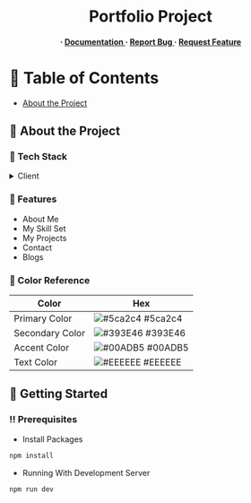 <div align='center'>

<h1>Portfolio Project</h1>
<h4> <span> · </span> <a href="https://github.com/Aung Paing Soe/portfolio-blog/blob/master/README.md"> Documentation </a> <span> · </span> <a href="https://github.com/Aung Paing Soe/portfolio-blog/issues"> Report Bug </a> <span> · </span> <a href="https://github.com/Aung Paing Soe/portfolio-blog/issues"> Request Feature </a> </h4>


</div>

# :notebook_with_decorative_cover: Table of Contents

- [About the Project](#star2-about-the-project)


## :star2: About the Project
### :space_invader: Tech Stack
<details> <summary>Client</summary> <ul>
<li><a href="https://react.dev/">React</a></li>
<li><a href="https://redux-toolkit.js.org/">Redux</a></li>
<li><a href="https://tailwindcss.com/">TailwindCss</a></li>
<li><a href="https://www.framer.com/motion/">Framer Motion</a></li>
</ul> </details>

### :dart: Features
- About Me
- My Skill Set
- My Projects
- Contact
- Blogs


### :art: Color Reference
| Color | Hex |
| --------------- | ---------------------------------------------------------------- |
| Primary Color | ![#5ca2c4](https://via.placeholder.com/10/5ca2c4?text=+) #5ca2c4 |
| Secondary Color | ![#393E46](https://via.placeholder.com/10/393E46?text=+) #393E46 |
| Accent Color | ![#00ADB5](https://via.placeholder.com/10/00ADB5?text=+) #00ADB5 |
| Text Color | ![#EEEEEE](https://via.placeholder.com/10/EEEEEE?text=+) #EEEEEE |

## :toolbox: Getting Started

### :bangbang: Prerequisites

- Install Packages
```bash
npm install
```
- Running With Development Server
```bash
npm run dev
```

